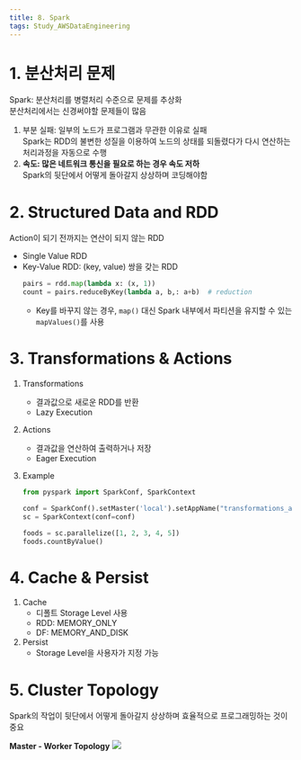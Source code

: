```yaml
---
title: 8. Spark
tags: Study_AWSDataEngineering
---
```


<!--more-->

# 1. 분산처리 문제
Spark: 분산처리를 병렬처리 수준으로 문제를 추상화 \
분산처리에서는 신경써야할 문제들이 많음

1. 부분 실패: 일부의 노드가 프로그램과 무관한 이유로 실패 \
Spark는 RDD의 불변한 성질을 이용하여 노드의 상태를 되돌렸다가 다시 연산하는 처리과정을 자동으로 수행
2. **속도: 많은 네트워크 통신을 필요로 하는 경우 속도 저하** \
Spark의 뒷단에서 어떻게 돌아갈지 상상하며 코딩해야함


# 2. Structured Data and RDD
Action이 되기 전까지는 연산이 되지 않는 RDD
- Single Value RDD
- Key-Value RDD: (key, value) 쌍을 갖는 RDD
    ```python
    pairs = rdd.map(lambda x: (x, 1))
    count = pairs.reduceByKey(lambda a, b,: a+b)  # reduction
    ```
    - Key를 바꾸지 않는 경우, `map()` 대신 Spark 내부에서 파티션을 유지할 수 있는 `mapValues()`를 사용


# 3. Transformations & Actions
1. Transformations
    - 결과값으로 새로운 RDD를 반환
    - Lazy Execution
2. Actions
    - 결과값을 연산하여 출력하거나 저장
    - Eager Execution

3. Example
    ```python
    from pyspark import SparkConf, SparkContext

    conf = SparkConf().setMaster('local').setAppName("transformations_actions")
    sc = SparkContext(conf=conf)

    foods = sc.parallelize([1, 2, 3, 4, 5])
    foods.countByValue()
    ```

# 4. Cache & Persist
1. Cache
   - 디폴트 Storage Level 사용
   - RDD: MEMORY_ONLY
   - DF: MEMORY_AND_DISK
2. Persist
   - Storage Level을 사용자가 지정 가능


# 5. Cluster Topology
Spark의 작업이 뒷단에서 어떻게 돌아갈지 상상하며 효율적으로 프로그래밍하는 것이 중요

**Master - Worker Topology**
![](https://wikidocs.net/images/page/26630/cluster-overview.png)
